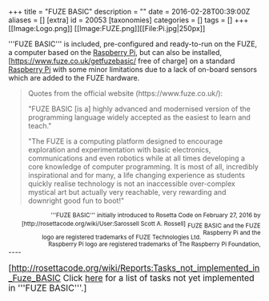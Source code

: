 +++
title = "FUZE BASIC"
description = ""
date = 2016-02-28T00:39:00Z
aliases = []
[extra]
id = 20053
[taxonomies]
categories = []
tags = []
+++
[[Image:Logo.png]]         [[Image:FUZE.png]][[File:Pi.jpg|250px]]


'''FUZE BASIC''' is included, pre-configured and ready-to-run on the FUZE, a computer based on the [Raspberry Pi](https://rosettacode.org/wiki/Raspberry_Pi), but can also be installed, [https://www.fuze.co.uk/getfuzebasic/ free of charge] on a standard [Raspberry Pi](https://rosettacode.org/wiki/Raspberry_Pi) with some minor limitations due to a lack of on-board sensors which are added to the FUZE hardware.

<blockquote>
Quotes from the official website (https://www.fuze.co.uk/):

"FUZE BASIC [is a] highly advanced and modernised version of the programming language widely accepted as the easiest to learn and teach."

"The FUZE is a computing platform designed to encourage exploration and experimentation with basic electronics, communications and even robotics while at all times developing a core knowledge of computer programming. It is most of all, incredibly inspirational and for many, a life changing experience as students quickly realise technology is not an inaccessible over-complex mystical art but actually very reachable, very rewarding and downright good fun to boot!"
</blockquote>

<div style="text-align: right; direction: ltr; margin-left: 1em;"><small>'''FUZE BASIC''' initially introduced to Rosetta Code on February 27, 2016 by [http://rosettacode.org/wiki/User:Sarossell Scott A. Rossell]</small>
<sub>FUZE BASIC and the FUZE logo are registered trademarks of FUZE Technologies Ltd.</sub>
<sup>Raspberry Pi and the Raspberry Pi logo are registered trademarks of The Raspberry Pi Foundation,</sup></div>
----


<big><div class="plainlinks">[http://rosettacode.org/wiki/Reports:Tasks_not_implemented_in_Fuze_BASIC Click <u>here</u> for a list of tasks not yet implemented in '''FUZE BASIC'''.]</div></big>
